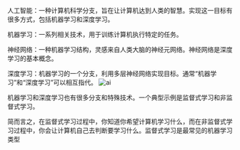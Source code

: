 人工智能：一种计算机科学分支，旨在让计算机达到人类的智慧。实现这一目标有很多方式，包括机器学习和深度学习。

机器学习：一系列相关技术，用于训练计算机执行特定的任务。

神经网络：一种机器学习结构，灵感来自人类大脑的神经元网络。神经网络是深度学习的基本概念。

深度学习：机器学习的一个分支，利用多层神经网络实现目标。通常“机器学习”和“深度学习”可以相互指代。
![ai](https://upload-images.jianshu.io/upload_images/6000429-fa079785e4ebad31.png?imageMogr2/auto-orient/strip%7CimageView2/2/w/1240)

机器学习和深度学习也有很多分支和特殊技术。一个典型示例是监督式学习和非监督式学习。

简而言之，在监督式学习过程中，你知道你希望计算机学习什么，而在非监督式学习过程中，你会让计算机自己去判断要学习什么。监督式学习是最常见的机器学习类型
